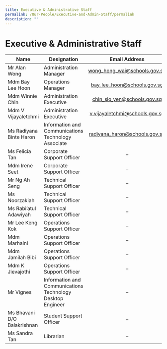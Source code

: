 ```yaml
---
title: Executive & Administrative Staff
permalink: /Our-People/Executive-and-Admin-Staff/permalink
description: ""
---
```


Executive & Administrative Staff
================================

| Name  | Designation  | Email Address  |
|---|---|:---:|
| Mr Alan Wong | Administration Manager | wong_hong_wai@schools.gov.sg |
| Mdm Bay Lee Hoon | Operations Manager | bay_lee_hoon@schools.gov.sg |
| Mdm Winnie Chin | Administration Executive | chin_sio_yen@schools.gov.sg |
| Mdm V Vijayaletchmi | Administration Executive | v.vijayaletchmi@schools.gov.sg |
| Ms Radiyana Binte Haron | Information and Communications Technology Associate | radiyana_haron@schools.gov.sg |
| Ms Felicia Tan | Corporate Support Officer | – |
| Mdm Irene Seet | Corporate Support Officer | – |
| Mr Ng Ah Seng | Technical Support Officer | – |
| Ms Noorzakiah | Technical Support Officer | – |
| Ms Rabi’atul Adawiyah | Technical Support Officer | – |
| Mr Lee Keng Kok | Operations Support Officer | – |
| Mdm Marhaini | Operations Support Officer | – |
| Mdm Jamilah Bibi | Operations Support Officer | – |
| Mdm K Jievajothi | Operations Support Officer | – |
| Mr Vignes | Information and Communications Technology Desktop Engineer | – |
| Ms Bhavani D/O Balakrishnan | Student Support Officer | – |
| Ms Sandra Tan | Librarian | – |